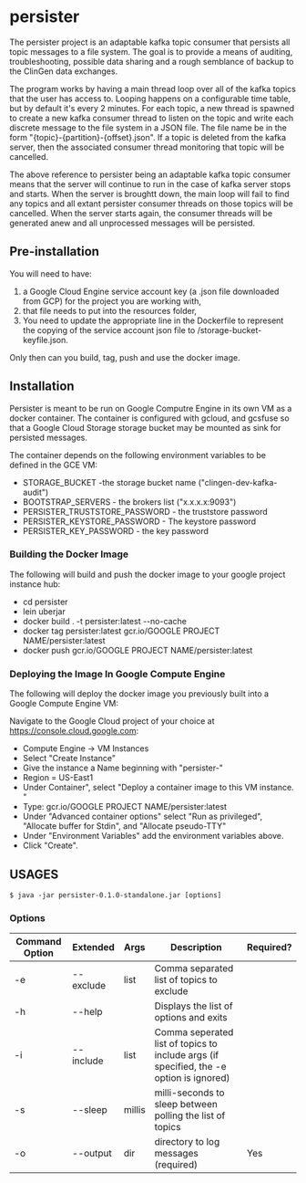# persister

The persister project is an adaptable kafka topic consumer that
persists all topic messages to a file system. The goal is to provide
a means of auditing, troubleshooting, possible data sharing and a
rough semblance of backup to the ClinGen data exchanges.

The program works by having a main thread loop over all of the kafka
topics that the user has access to. Looping happens on a configurable
time table, but by default it's every 2 minutes.  For each topic,
a new thread is spawned to create a new kafka consumer thread to
listen on the topic and write each discrete message to the file
system in a JSON file. The file name be in the form
"{topic}-{partition}-{offset}.json". If a topic is deleted from the
kafka server, then the associated consumer thread monitoring that
topic will be cancelled.

The above reference to persister being an adaptable kafka topic consumer means
that the server will continue to run in the case of kafka server stops
and starts. When the server is broughtt down, the main loop will
fail to find any topics and all extant persister consumer threads
on those topics will be cancelled. When the server starts again,
the consumer threads will be generated anew and all unprocessed
messages will be persisted.

## Pre-installation
You will need to have:
1. a Google Cloud Engine service account key (a .json file downloaded
from GCP) for the project you are working with,
2. that file needs to put into the resources folder,
3. You need to update the appropriate line in the Dockerfile to
represent the copying of the service account json file to 
/storage-bucket-keyfile.json.

Only then can you build, tag, push and use the docker image.

## Installation

Persister is meant to be run on Google Computre Engine in its own
VM as a docker container. The container is configured with gcloud, and
gcsfuse so that a Google Cloud Storage storage bucket may be mounted
as sink for persisted messages. 

The container depends on the following environment variables to be
defined in the GCE VM:

* STORAGE_BUCKET -the storage bucket name ("clingen-dev-kafka-audit")
* BOOTSTRAP_SERVERS - the brokers list ("x.x.x.x:9093")
* PERSISTER_TRUSTSTORE_PASSWORD - the truststore password
* PERSISTER_KEYSTORE_PASSWORD - The keystore password
* PERSISTER_KEY_PASSWORD - the key password

### Building the Docker Image
The following will build and push the docker image to your google
project instance hub:

* cd persister
* lein uberjar
* docker build . -t persister:latest --no-cache
* docker tag persister:latest gcr.io/GOOGLE PROJECT NAME/persister:latest
* docker push gcr.io/GOOGLE PROJECT NAME/persister:latest

### Deploying the Image In Google Compute Engine
The following will deploy the docker image you previously built into a
Google Compute Engine VM:

Navigate to the Google Cloud project of your choice at
https://console.cloud.google.com:

* Compute Engine -> VM Instances
* Select "Create Instance"
* Give the instance a Name beginning with "persister-"
* Region = US-East1
* Under Container", select "Deploy a container image to this VM
instance. "
* Type: gcr.io/GOOGLE PROJECT NAME/persister:latest
* Under "Advanced container options" select "Run as privileged",
"Allocate buffer for Stdin", and "Allocate pseudo-TTY"
* Under "Environment Variables" add the environment variables above.
* Click "Create".

## USAGES

    $ java -jar persister-0.1.0-standalone.jar [options]

### Options
| Command Option | Extended | Args | Description| Required? |
|----------------|--------|-----------------|-------------------------------|-----|
|-e | --exclude | list | Comma separated list of topics to exclude||
|-h | --help | | Displays the list of options and exits ||
|-i | --include | list | Comma seperated list of topics to include args (if specified, the -e option is ignored) ||
|-s | --sleep | millis | milli-seconds to sleep between polling the list of topics ||
|-o | --output | dir | directory to log messages (required) | Yes |

